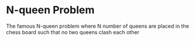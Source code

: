 # N-queen Problem
The famous N-queen problem where N number of queens are placed in the chess board such that no two queens clash each other 
